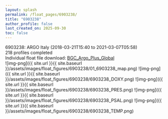 ```yaml
---
layout: splash
permalink: /float_pages/6903238/
title: "6903238"
author_profile: false
last_created_on: 2025-09-30
toc: false
---
```

 
6903238: ARGO Italy (2018-03-21T15:40 to 2021-03-07T05:58)\
218 profiles completed\
Individual float file download: [BGC_Argo_Plus_Global](https://ftp.soest.hawaii.edu/bgc_argo_plus/Individual_Floats/outliers_removed/6903238_Sprof_processed.nc)\
![img-png]({{ site.url }}{{ site.baseurl }}/assets/images/float_figures/6903238/01_6903238_map.png)
![img-png]({{ site.url }}{{ site.baseurl }}/assets/images/float_figures/6903238/6903238_DOXY.png)
![img-png]({{ site.url }}{{ site.baseurl }}/assets/images/float_figures/6903238/6903238_PRES.png)
![img-png]({{ site.url }}{{ site.baseurl }}/assets/images/float_figures/6903238/6903238_PSAL.png)
![img-png]({{ site.url }}{{ site.baseurl }}/assets/images/float_figures/6903238/6903238_TEMP.png)
